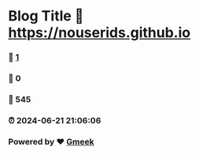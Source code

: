 # Blog Title :link: https://nouserids.github.io 
### :page_facing_up: [1](https://nouserids.github.io/tag.html) 
### :speech_balloon: 0 
### :hibiscus: 545 
### :alarm_clock: 2024-06-21 21:06:06 
### Powered by :heart: [Gmeek](https://github.com/Meekdai/Gmeek)

